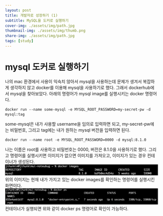 ```yaml
---
layout: post
title: 개발자로 성장하기 (1)
subtitle: MySQL을 도커로 실행하기
cover-img: ./assets/img/path.jpg
thumbnail-img: ./assets/img/thumb.png
share-img: ./assets/img/path.jpg
tags: [study]
---
```


# mysql 도커로 실행하기

나의 mac 환경에서 사용이 익숙치 않아서 mysql을 사용하는데 문제가 생겨서 복잡하게 생각하지 않고 docker를 이용해 mysql을 사용하기로 했다.
그래서 dockerhub에서 mysql을 찾아보았다.
아래의 명령어가 mysql image를 실행시키는 docker 명령어다.
```docker
docker run --name some-mysql -e MYSQL_ROOT_PASSWORD=my-secret-pw -d mysql:tag
```
some-mysql은 내가 사용할 username을 임의로 입력하면 되고, my-secret-pw에는 비밀번호, 그리고 tag에는 내가 원하는 mysql 버전을 입력하면 된다.

```
docker run --name root -e MYSQL_ROOT_PASSWORD=0000 -d mysql:8.1.0
```
나는 이름은 root를 사용하고 비밀번호는 0000, 버전은 8.1.0을 사용하기로 했다. 
그리고 명령어를 실행시키면 이미지가 없으면 이미지를 가져오고, 이미지가 있는 경우 컨테이너가 생성된다.
![Crepe](/assets/img/2023_09_16/mysql_docker(1).png)
위의 이미지는 현재 내가 가지고 있는 docker images를 확인하는 명령어를 실행시킨 화면이다.
![Crepe](/assets/img/2023_09_16/mysql_docker(2).png)
컨테이너가 실행되면 위와 같이 docker ps 명령어로 확인이 가능하다.
